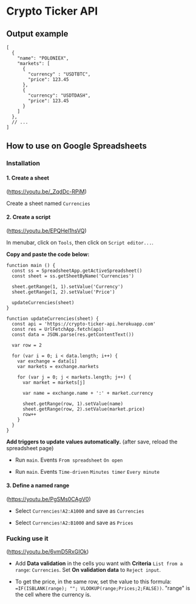 # Crypto Ticker API

## Output example
```
[
  {
    "name": "POLONIEX",
    "markets": [
      {
        "currency" : "USDTBTC",
        "price": 123.45
      },
      {
        "currency": "USDTDASH",
        "price": 123.45
      }
    ]
  },
  // ...
]
```

## How to use on Google Spreadsheets

### Installation

#### 1. Create a sheet

(https://youtu.be/_ZqdDc-RPjM)

Create a sheet named `Currencies`

#### 2. Create a script

(https://youtu.be/EPQHel1hsVQ)

In menubar, click on `Tools`, then click on `Script editor...`.

**Copy and paste the code below:**

```
function main () {
  const ss = SpreadsheetApp.getActiveSpreadsheet()
  const sheet = ss.getSheetByName('Currencies')

  sheet.getRange(1, 1).setValue('Currency')
  sheet.getRange(1, 2).setValue('Price')

  updateCurrencies(sheet)
}

function updateCurrencies(sheet) {
  const api = 'https://crypto-ticker-api.herokuapp.com'
  const res = UrlFetchApp.fetch(api)
  const data = JSON.parse(res.getContentText())

  var row = 2

  for (var i = 0; i < data.length; i++) {
    var exchange = data[i]
    var markets = exchange.markets

    for (var j = 0; j < markets.length; j++) {
      var market = markets[j]

      var name = exchange.name + ':' + market.currency

      sheet.getRange(row, 1).setValue(name)
      sheet.getRange(row, 2).setValue(market.price)
      row++
    }
  }
}
```

**Add triggers to update values automatically.** (after save, reload the spreadsheet page)

- Run `main`. Events `From spreadsheet` `On open`

- Run `main`. Events `Time-driven` `Minutes timer` `Every minute`

#### 3. Define a named range

(https://youtu.be/PgSMs0CAgV0)

- Select `Currencies!A2:A1000` and save as `Currencies`

- Select `Currencies!A2:B1000` and save as `Prices`

### Fucking use it

(https://youtu.be/6vmD5RxGIOk)

- Add **Data validation** in the cells you want with **Criteria** `List from a range`: `Currencies`. Set **On validation data** to `Reject input`.

- To get the price, in the same row, set the value to this formula: `=IF(ISBLANK(range); ""; VLOOKUP(range;Prices;2;FALSE))`. "range" is the cell where the currency is.
